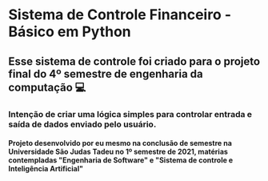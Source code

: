 # Sistema de Controle Financeiro - Básico em Python

## Esse sistema de controle foi criado para o projeto final do 4º semestre de engenharia da computação :computer:

### Intenção de criar uma lógica simples para controlar entrada e saída de dados enviado pelo usuário.

#### Projeto desenvolvido por eu mesmo na conclusão de semestre na Universidade São Judas Tadeu no 1º semestre de 2021, matérias contempladas "Engenharia de Software" e "Sistema de controle e Inteligência Artificial"

